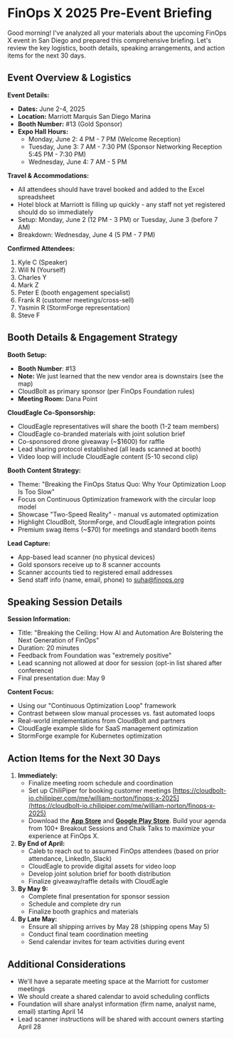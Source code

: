 # FinOps X 2025 Pre-Event Briefing

Good morning! I've analyzed all your materials about the upcoming FinOps X event in San Diego and prepared this comprehensive briefing. Let's review the key logistics, booth details, speaking arrangements, and action items for the next 30 days.

## Event Overview & Logistics

**Event Details:**
- **Dates:** June 2-4, 2025
- **Location:** Marriott Marquis San Diego Marina
- **Booth Number:** #13 (Gold Sponsor)
- **Expo Hall Hours:**
    - Monday, June 2: 4 PM - 7 PM (Welcome Reception)
    - Tuesday, June 3: 7 AM - 7:30 PM (Sponsor Networking Reception 5:45 PM - 7:30 PM)
    - Wednesday, June 4: 7 AM - 5 PM

**Travel & Accommodations:**
- All attendees should have travel booked and added to the Excel spreadsheet
- Hotel block at Marriott is filling up quickly - any staff not yet registered should do so immediately
- Setup: Monday, June 2 (12 PM - 3 PM) or Tuesday, June 3 (before 7 AM)
- Breakdown: Wednesday, June 4 (5 PM - 7 PM)

**Confirmed Attendees:**
1. Kyle C (Speaker)
2. Will N (Yourself)
3. Charles Y
4. Mark Z
5. Peter E (booth engagement specialist)
6. Frank R (customer meetings/cross-sell)
7. Yasmin R (StormForge representation)
8. Steve F

## Booth Details & Engagement Strategy
**Booth Setup:**
- **Booth Number**: #13
- **Note:** We just learned that the new vendor area is downstairs (see the map)
- CloudBolt as primary sponsor (per FinOps Foundation rules)
- **Meeting Room:** Dana Point

**CloudEagle Co-Sponsorship:**
- CloudEagle representatives will share the booth (1-2 team members)
- CloudEagle co-branded materials with joint solution brief
- Co-sponsored drone giveaway (~$1600) for raffle
- Lead sharing protocol established (all leads scanned at booth)
- Video loop will include CloudEagle content (5-10 second clip)

**Booth Content Strategy:**
- Theme: "Breaking the FinOps Status Quo: Why Your Optimization Loop Is Too Slow"
- Focus on Continuous Optimization framework with the circular loop model
- Showcase "Two-Speed Reality" - manual vs automated optimization
- Highlight CloudBolt, StormForge, and CloudEagle integration points
- Premium swag items (~$70) for meetings and standard booth items

**Lead Capture:**
- App-based lead scanner (no physical devices)
- Gold sponsors receive up to 8 scanner accounts
- Scanner accounts tied to registered email addresses
- Send staff info (name, email, phone) to suha@finops.org

## Speaking Session Details

**Session Information:**
- Title: "Breaking the Ceiling: How AI and Automation Are Bolstering the Next Generation of FinOps"
- Duration: 20 minutes
- Feedback from Foundation was "extremely positive"
- Lead scanning not allowed at door for session (opt-in list shared after conference)
- Final presentation due: May 9

**Content Focus:**
- Using our "Continuous Optimization Loop" framework
- Contrast between slow manual processes vs. fast automated loops
- Real-world implementations from CloudBolt and partners
- CloudEagle example slide for SaaS management optimization
- StormForge example for Kubernetes optimization

## Action Items for the Next 30 Days
1. **Immediately:**
    - Finalize meeting room schedule and coordination
    - Set up ChiliPiper for booking customer meetings [https://cloudbolt-io.chilipiper.com/me/william-norton/finops-x-2025](https://cloudbolt-io.chilipiper.com/me/william-norton/finops-x-2025)
    - Download the **[App Store](https://cfvxw04.na1.hubspotlinks.com/Ctc/DL+113/cFvXW04/VWs7Fc5Thn66Vk5ffQ7syhyrW8ZpTlp5w0khpMmLVSR3qn9gW7Y8-PT6lZ3kZW6CXsFV8DfB6lW44fl4x7p04lHW2Mr9n774fz3QVZHzLk52MGDTW6B-6n04mYjpDW690bMw6Q4m4RW14J7Kr73klTtW2H1s7J3tLqR2M-KpmDxXcZkW8-5wfM41PQGfW4N7KNj2qgJHgW4qD_9_8nJd1LW8_YSn57PNG2QW8jxyDV5HcWpYW8Rrdgs1zWJNQW3WysGJ86JHwpW5qgbk58ZgpzxV8gTBc5m4rnpW683XK-26bYDxW7C1FXS4PQjx2W1xg9xr34LlyyW74QzfG7w5FZSW7Q4MRD4g_b8LW6n3YxB5PnDt2W5FdZwd62sRVCV2y_yD1cPXg5f7KMvQ604)** and **[Google Play Store](https://cfvxw04.na1.hubspotlinks.com/Ctc/DL+113/cFvXW04/VWs7Fc5Thn66Vk5ffQ7syhyrW8ZpTlp5w0khpMmLVT63qn9gW8wLKSR6lZ3kFW283MBv1NvBSGW4sGptd5J-dNtVF8cXj6MjKjGW4PG6P9359xpnVWydwf1n9wdPW13r7hg2QYzh5N7FHDRxp9cB9W1700xP7HyCJHW2qZ-gS6pFjnSW1gP5wz8804_qN5Wtz9vC_SpFW6cSs1b7pHBHQW7dHFtz4FDspCW3Hw5rZ2WkrrDVH2FFl1RZH7FW75Sbxb5hL1rwW6_YVgV8k1k55VK_MGQ679s-ZN5lPTW2CJRJ9N5TbyB5_0gXFVCqJYw1fppNCW8Lbsvj3hJBl2W23Shm22zkZYMW7snp24261K7NW2ZPdbZ8Y94hMW1Trs-g2pBpnNW986ghy7vY1BjW1tT_Ns7BGDCXf60ZPSl04)**. Build your agenda from 100+ Breakout Sessions and Chalk Talks to maximize your experience at FinOps X.
2. **By End of April:**
    - Caleb to reach out to assumed FinOps attendees (based on prior attendance, LinkedIn, Slack)
    - CloudEagle to provide digital assets for video loop
    - Develop joint solution brief for booth distribution
    - Finalize giveaway/raffle details with CloudEagle
3. **By May 9:**
    - Complete final presentation for sponsor session
    - Schedule and complete dry run
    - Finalize booth graphics and materials
4. **By Late May:**
    - Ensure all shipping arrives by May 28 (shipping opens May 5)
    - Conduct final team coordination meeting
    - Send calendar invites for team activities during event

## Additional Considerations
- We'll have a separate meeting space at the Marriott for customer meetings
- We should create a shared calendar to avoid scheduling conflicts
- Foundation will share analyst information (firm name, analyst name, email) starting April 14
- Lead scanner instructions will be shared with account owners starting April 28
